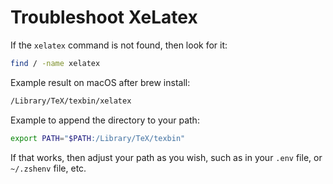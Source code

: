 
# Troubleshoot XeLatex

If the `xelatex` command is not found, then look for it:

```sh
find / -name xelatex
```

Example result on macOS after brew install:

```sh
/Library/TeX/texbin/xelatex
```

Example to append the directory to your path:

```sh
export PATH="$PATH:/Library/TeX/texbin"
```

If that works, then adjust your path as you wish, such as in your `.env` file, or `~/.zshenv` file, etc.
